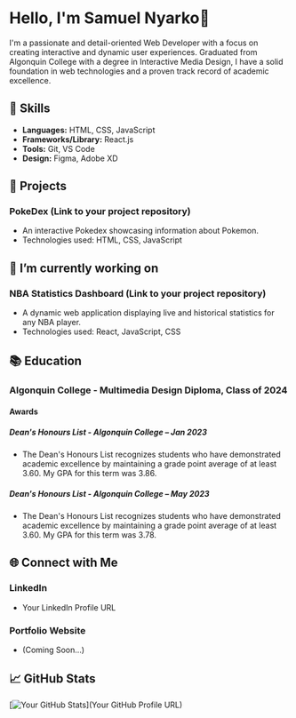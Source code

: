 
# Hello, I'm Samuel Nyarko👋

I'm a passionate and detail-oriented Web Developer with a focus on creating interactive and dynamic user experiences. Graduated from Algonquin College with a degree in Interactive Media Design, I have a solid foundation in web technologies and a proven track record of academic excellence.

## 🔧 Skills

- **Languages:** HTML, CSS, JavaScript
- **Frameworks/Library:** React.js
- **Tools:** Git, VS Code
- **Design:** Figma, Adobe XD

## 🚀 Projects

### PokeDex (Link to your project repository)
- An interactive Pokedex showcasing information about Pokemon.
- Technologies used: HTML, CSS, JavaScript

  

## 🔭 I’m currently working on

  ### NBA Statistics Dashboard (Link to your project repository)
- A dynamic web application displaying live and historical statistics for any NBA player.
- Technologies used: React, JavaScript, CSS

## 📚 Education

### Algonquin College - Multimedia Design Diploma, Class of 2024 
#### Awards
  ##### Dean's Honours List - Algonquin College – Jan 2023 
  - The Dean's Honours List recognizes students who have demonstrated academic excellence by maintaining a grade point average of at least 3.60. My GPA for this term was 3.86.

  ##### Dean's Honours List - Algonquin College – May 2023
  - The Dean's Honours List recognizes students who have demonstrated academic excellence by maintaining a grade point average of at least 3.60. My GPA for this term was 3.78.


## 🌐 Connect with Me

### LinkedIn
- Your LinkedIn Profile URL
### Portfolio Website
- (Coming Soon...)

## 📈 GitHub Stats

[![Your GitHub Stats](https://github-readme-stats.vercel.app/api?username=yourusername&show_icons=true&hide_title=true)](Your GitHub Profile URL)
<!--
- 🌱 I’m currently learning ...
- 📫 How to reach me: ...
- 😄 Pronouns: ...
- ⚡ Fun fact: ...
-->
